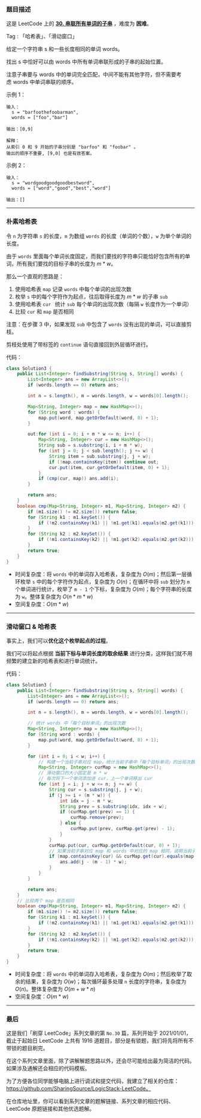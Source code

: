 ### 题目描述

这是 LeetCode 上的 **[30. 串联所有单词的子串](https://leetcode-cn.com/problems/substring-with-concatenation-of-all-words/solution/shua-chuan-lc-po-su-ha-xi-biao-jie-fa-hu-ml3x/)** ，难度为 **困难**。

Tag : 「哈希表」、「滑动窗口」



给定一个字符串 s 和一些长度相同的单词 words。

找出 s 中恰好可以由 words 中所有单词串联形成的子串的起始位置。

注意子串要与 words 中的单词完全匹配，中间不能有其他字符，但不需要考虑 words 中单词串联的顺序。




示例 1：
```
输入：
  s = "barfoothefoobarman",
  words = ["foo","bar"]
  
输出：[0,9]

解释：
从索引 0 和 9 开始的子串分别是 "barfoo" 和 "foobar" 。
输出的顺序不重要, [9,0] 也是有效答案。
```
示例 2：
```
输入：
  s = "wordgoodgoodgoodbestword",
  words = ["word","good","best","word"]
  
输出：[]
```

---

### 朴素哈希表

令 `n` 为字符串 `s` 的长度，`m` 为数组 `words` 的长度（单词的个数），`w` 为单个单词的长度。

由于 `words` 里面每个单词长度固定，而我们要找的字符串只能恰好包含所有的单词，所有我们要找的目标子串的长度为 $m * w$。

那么一个直观的思路是：

1. 使用哈希表 `map` 记录 `words` 中每个单词的出现次数
2. 枚举 `s` 中的每个字符作为起点，往后取得长度为 $m * w$ 的子串 `sub`
3. 使用哈希表 `cur ` 统计 `sub` 每个单词的出现次数（每隔 `w` 长度作为一个单词）
4. 比较 `cur` 和 `map` 是否相同

注意：在步骤 3 中，如果发现 `sub` 中包含了 `words` 没有出现的单词，可以直接剪枝。

剪枝处使用了带标签的 `continue` 语句直接回到外层循环进行。

代码：
```Java []
class Solution3 {
    public List<Integer> findSubstring(String s, String[] words) {
        List<Integer> ans = new ArrayList<>();
        if (words.length == 0) return ans;

        int n = s.length(), m = words.length, w = words[0].length();

        Map<String, Integer> map = new HashMap<>();
        for (String word : words) {
            map.put(word, map.getOrDefault(word, 0) + 1);
        }

        out:for (int i = 0; i + m * w <= n; i++) {
            Map<String, Integer> cur = new HashMap<>();
            String sub = s.substring(i, i + m * w);
            for (int j = 0; j < sub.length(); j += w) {
                String item = sub.substring(j, j + w);
                if (!map.containsKey(item)) continue out;
                cur.put(item, cur.getOrDefault(item, 0) + 1);
            }
            if (cmp(cur, map)) ans.add(i);
        }

        return ans;
    }
    boolean cmp(Map<String, Integer> m1, Map<String, Integer> m2) {
        if (m1.size() != m2.size()) return false;
        for (String k1 : m1.keySet()) {
            if (!m2.containsKey(k1) || !m1.get(k1).equals(m2.get(k1))) return false;
        }
        for (String k2 : m2.keySet()) {
            if (!m1.containsKey(k2) || !m1.get(k2).equals(m2.get(k2))) return false;
        }
        return true;
    }
}
```
* 时间复杂度：将 `words` 中的单词存入哈希表，复杂度为 $O(m)$；然后第一层循环枚举 `s` 中的每个字符作为起点，复杂度为 $O(n)$；在循环中将 `sub` 划分为 `m` 个单词进行统计，枚举了 `m - 1` 个下标，复杂度为 $O(m)$；每个字符串的长度为 `w`。整体复杂度为 $O(n * m * w)$
* 空间复杂度：$O(m * w)$

---

### 滑动窗口 & 哈希表

事实上，我们可以**优化这个枚举起点的过程**。

我们可以将起点根据 **当前下标与单词长度的取余结果** 进行分类，这样我们就不用频繁的建立新的哈希表和进行单词统计。

代码：
```Java []
class Solution3 {
    public List<Integer> findSubstring(String s, String[] words) {
        List<Integer> ans = new ArrayList<>();
        if (words.length == 0) return ans;

        int n = s.length(), m = words.length, w = words[0].length();

        // 统计 words 中「每个目标单词」的出现次数
        Map<String, Integer> map = new HashMap<>();
        for (String word : words) {
            map.put(word, map.getOrDefault(word, 0) + 1);
        }

        for (int i = 0; i < w; i++) {
            // 构建一个当前子串对应 map，统计当前子串中「每个目标单词」的出现次数
            Map<String, Integer> curMap = new HashMap<>();
            // 滑动窗口的大小固定是 m * w
            // 每次将下一个单词添加进 cur，上一个单词移出 cur
            for (int j = i; j + w <= n; j += w) {   
                String cur = s.substring(j, j + w);
                if (j >= i + (m * w)) {
                    int idx = j - m * w;
                    String prev = s.substring(idx, idx + w);
                    if (curMap.get(prev) == 1) {
                        curMap.remove(prev);
                    } else {
                        curMap.put(prev, curMap.get(prev) - 1);
                    }
                }
                curMap.put(cur, curMap.getOrDefault(cur, 0) + 1);
                // 如果当前子串对应 map 和 words 中对应的 map 相同，说明当前子串包含了「所有的目标单词」，将起始下标假如结果集
                if (map.containsKey(cur) && curMap.get(cur).equals(map.get(cur)) && cmp(map, curMap)) {
                    ans.add(j - (m - 1) * w);
                }
            }
        }

        return ans;
    }
    // 比较两个 map 是否相同
    boolean cmp(Map<String, Integer> m1, Map<String, Integer> m2) {
        if (m1.size() != m2.size()) return false;
        for (String k1 : m1.keySet()) {
            if (!m2.containsKey(k1) || !m1.get(k1).equals(m2.get(k1))) return false;
        }
        for (String k2 : m2.keySet()) {
            if (!m1.containsKey(k2) || !m1.get(k2).equals(m2.get(k2))) return false;
        }
        return true;
    }
}
```
* 时间复杂度：将 `words` 中的单词存入哈希表，复杂度为 $O(m)$；然后枚举了取余的结果，复杂度为 $O(w)$；每次循环最多处理 `n` 长度的字符串，复杂度为 $O(n)$。整体复杂度为 $O(m + w * n)$
* 空间复杂度：$O(m * w)$

---

### 最后

这是我们「刷穿 LeetCode」系列文章的第 `No.30` 篇，系列开始于 2021/01/01，截止于起始日 LeetCode 上共有 1916 道题目，部分是有锁题，我们将先将所有不带锁的题目刷完。

在这个系列文章里面，除了讲解解题思路以外，还会尽可能给出最为简洁的代码。如果涉及通解还会相应的代码模板。

为了方便各位同学能够电脑上进行调试和提交代码，我建立了相关的仓库：https://github.com/SharingSource/LogicStack-LeetCode。

在仓库地址里，你可以看到系列文章的题解链接、系列文章的相应代码、LeetCode 原题链接和其他优选题解。

